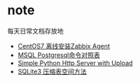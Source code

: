 # note
每天日常文档存放地


* [CentOS7 离线安装Zabbix Agent](centos7-install-zabbix-agent-offline.md)
* [MSQL Postgresql命令对照表](mysql-postgres-command-refer.md)
* [Simple Python Http Server with Upload](SimpleHTTPServerWithUpload.py)
* [SQLite3 压缩表空间方法](sqlite3-compress-table.md)